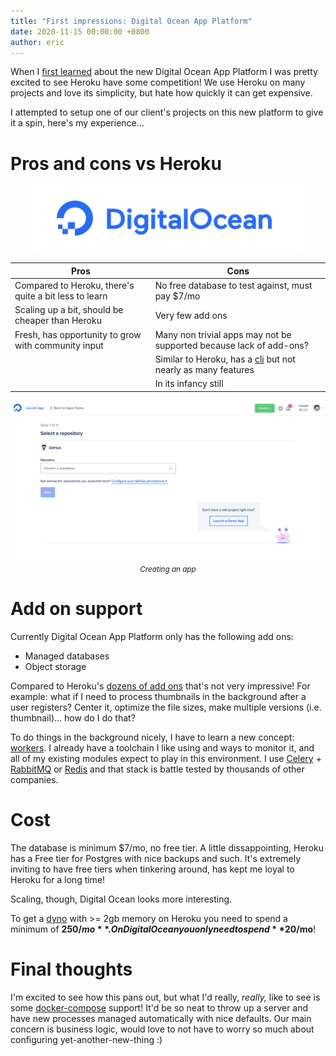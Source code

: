 ```yaml
---
title: "First impressions: Digital Ocean App Platform"
date: 2020-11-15 00:00:00 +0800
author: eric
---
```


When I [first learned](https://www.digitalocean.com/blog/introducing-digitalocean-app-platform-reimagining-paas-to-make-it-simpler-for-you-to-build-deploy-and-scale-apps/) about the new Digital Ocean App Platform I was pretty excited to see Heroku have some competition! We use Heroku on many projects and love its simplicity, but hate how quickly it can get expensive.

I attempted to setup one of our client's projects on this new platform to give it a spin, here's my experience...


<!--more-->


# Pros and cons vs Heroku

<div style="text-align: center;">
    <img src="/assets/images/articles/digital-ocean.png">
</div>

| Pros | Cons |
|------|------|
| Compared to Heroku, there's quite a bit less to learn     | No free database to test against, must pay $7/mo    |
| Scaling up a bit, should be cheaper than Heroku     | Very few add ons     |
| Fresh, has opportunity to grow with community input     | Many non trivial apps may not be supported because lack of add-ons?     |
| | Similar to Heroku, has a [cli](https://www.digitalocean.com/docs/app-platform/concepts/doctl/) but not nearly as many features |
| | In its infancy still |


<div style="text-align: center;">
    <img src="/assets/images/articles/do-app-platform.png" class="img-bordered">
    <small><i>Creating an app</i></small>
</div>

# Add on support

Currently Digital Ocean App Platform only has the following add ons:

 * Managed databases
 * Object storage

Compared to Heroku's [dozens of add ons](https://elements.heroku.com/addons) that's not very impressive! For example: what if I need to process thumbnails in the background after a user registers? Center it, optimize the file sizes, make multiple versions (i.e. thumbnail)... how do I do that?

To do things in the background nicely, I have to learn a new concept: [workers](https://www.digitalocean.com/docs/app-platform/how-to/manage-workers/). I already have a toolchain I like using and ways to monitor it, and all of my existing modules expect to play in this environment. I use [Celery](https://docs.celeryproject.org/en/stable/) + [RabbitMQ](https://www.rabbitmq.com/) or [Redis](https://redis.io/) and that stack is battle tested by thousands of other companies.

# Cost

The database is minimum $7/mo, no free tier. A little dissappointing, Heroku has a Free tier for Postgres with nice backups and such. It's extremely inviting to have free tiers when tinkering around, has kept me loyal to Heroku for a long time!

Scaling, though, Digital Ocean looks more interesting.

To get a [dyno](https://www.heroku.com/dynos#:~:text=The%20containers%20used%20at%20Heroku,based%20on%20its%20resource%20demands.) with >= 2gb memory on Heroku you need to spend a minimum of **$250/mo**. On Digital Ocean you only need to spend **$20/mo**! 

# Final thoughts

I'm excited to see how this pans out, but what I'd really, _really,_ like to see is some [docker-compose](https://docs.docker.com/compose/) support! It'd be so neat to throw up a server and have new processes managed automatically with nice defaults. Our main concern is business logic, would love to not have to worry so much about configuring yet-another-new-thing :)

